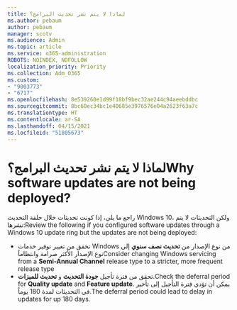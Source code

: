 ```yaml
---
title: لماذا لا يتم نشر تحديث البرامج؟
ms.author: pebaum
author: pebaum
manager: scotv
ms.audience: Admin
ms.topic: article
ms.service: o365-administration
ROBOTS: NOINDEX, NOFOLLOW
localization_priority: Priority
ms.collection: Adm_O365
ms.custom:
- "9003773"
- "6717"
ms.openlocfilehash: 8e539260e1d99f18bf9bec32ae244c94aeebddbc
ms.sourcegitcommit: 8bc60ec34bc1e40685e3976576e04a2623f63a7c
ms.translationtype: HT
ms.contentlocale: ar-SA
ms.lasthandoff: 04/15/2021
ms.locfileid: "51805673"
---
```

# <a name="why-software-updates-are-not-being-deployed"></a><span data-ttu-id="5bacf-102">لماذا لا يتم نشر تحديث البرامج؟</span><span class="sxs-lookup"><span data-stu-id="5bacf-102">Why software updates are not being deployed?</span></span>

<span data-ttu-id="5bacf-103">راجع ما يلي، إذا كونت تحديثات خلال حلقة التحديث Windows 10، ولكن التحديثات لا يتم نشرها:</span><span class="sxs-lookup"><span data-stu-id="5bacf-103">Review the following if you configured software updates through a Windows 10 update ring but the updates are not being deployed:</span></span>  

- <span data-ttu-id="5bacf-104">تحقق من تغيير توفير خدمات Windows من نوع الإصدار من **تحديث نصف سنوي** إلى نوع الإصدار الأكثر صرامة وانتظاماً</span><span class="sxs-lookup"><span data-stu-id="5bacf-104">Consider changing Windows servicing from a  **Semi-Annual Channel**  release type to a stricter, more frequent release type</span></span>  
- <span data-ttu-id="5bacf-105">تحقق من فترة تأجيل **جودة التحديث** و **تحديث للميزات**.</span><span class="sxs-lookup"><span data-stu-id="5bacf-105">Check the deferral period for  **Quality update**  and  **Feature update**.</span></span> <span data-ttu-id="5bacf-106">يمكن أن تؤدي فترة التأجيل إلى تأخير في التحديثات لمدة 180 يوماً.</span><span class="sxs-lookup"><span data-stu-id="5bacf-106">The deferral period could lead to delay in updates for up 180 days.</span></span>
